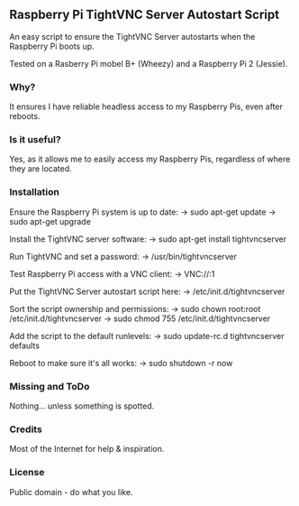 ## Raspberry Pi TightVNC Server Autostart Script

An easy script to ensure the TightVNC Server autostarts when the Raspberry Pi boots up.

Tested on a Rasberry Pi mobel B+ (Wheezy) and a Raspberry Pi 2 (Jessie).

### Why?
It ensures I have reliable headless access to my Raspberry Pis, even after reboots.

### Is it useful?
Yes, as it allows me to easily access my Raspberry Pis, regardless of where they are located.

### Installation
Ensure the Raspberry Pi system is up to date:
 -> sudo apt-get update
 -> sudo apt-get upgrade

Install the TightVNC server software:
 -> sudo apt-get install tightvncserver

Run TightVNC and set a password:
 -> /usr/bin/tightvncserver

Test Raspberry Pi access with a VNC client:
 -> VNC://<IP Address>:1

Put the TightVNC Server autostart script here:
 -> /etc/init.d/tightvncserver

Sort the script ownership and permissions:
 -> sudo chown root:root /etc/init.d/tightvncserver
 -> sudo chmod 755 /etc/init.d/tightvncserver

Add the script to the default runlevels:
 -> sudo update-rc.d tightvncserver defaults

Reboot to make sure it's all works:
 -> sudo shutdown -r now

### Missing and ToDo
Nothing... unless something is spotted.

### Credits
Most of the Internet for help & inspiration.

### License
Public domain - do what you like.
